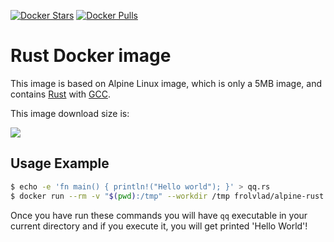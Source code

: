 [![Docker Stars](https://img.shields.io/docker/stars/frolvlad/alpine-rust.svg?style=flat-square)](https://hub.docker.com/r/frolvlad/alpine-rust/)
[![Docker Pulls](https://img.shields.io/docker/pulls/frolvlad/alpine-rust.svg?style=flat-square)](https://hub.docker.com/r/frolvlad/alpine-rust/)


Rust Docker image
=================

This image is based on Alpine Linux image, which is only a 5MB image, and contains
[Rust](https://www.rust-lang.org/) with [GCC](https://gcc.gnu.org/).

This image download size is:

[![](https://badge.imagelayers.io/frolvlad/alpine-rust.svg)](https://imagelayers.io/?images=frolvlad/alpine-rust 'Get your own badge on imagelayers.io')


Usage Example
-------------

```bash
$ echo -e 'fn main() { println!("Hello world"); }' > qq.rs
$ docker run --rm -v "$(pwd):/tmp" --workdir /tmp frolvlad/alpine-rust rustc -C target-feature=+crt-static ./qq.rs
```

Once you have run these commands you will have `qq` executable in your current directory and if you
execute it, you will get printed 'Hello World'!
